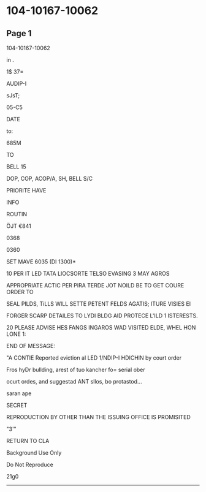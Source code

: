 # 104-10167-10062

## Page 1

104-10167-10062

in .

1$ 37=

AUDIP-I

sJsT;

05-C5

DATE

to:

685M

TO

BELL 15

DOP, COP, ACOP/A, SH, BELL S/C

PRIORITE HAVE

INFO

ROUTIN

ÖJT €841

0368

0360

SET MAVE 6035 (DI 1300)*

10 PER IT LED TATA LIOCSORTE TELSO EVASING 3 MAY AGROS

APPROPRIATE ACTIC PER PIRA TERDE JOT NOILD BE TO GET COURE ORDER TO

SEAL PILDS, TiLLS WILL SETTE PETENT FELDS AGATIS; ITURE VISIES EI

FORGER SCARP DETAILES TO LYDI BLDG AID PROTECE L'ILD 1 ISTERESTS.

20 PLEASE ADVISE HES FANGS INGAROS WAD VISITED ELDE, WHEL HON LONE 1:

END OF MESSAGE:

"A CONTIE Reported eviction aI LED 1/NDIP-I HDICHIN by court order

Fros hyDr bullding, arest of tuo kancher fo= serial ober

ocurt ordes, and suggestad ANT sllos, bo protastod...

saran ape

SECRET

REPRODUCTION BY OTHER THAN THE ISSUING OFFICE IS PROMISITED

"З'"

RETURN TO CLA

Background Use Only

Do Not Reproduce

21g0

---

